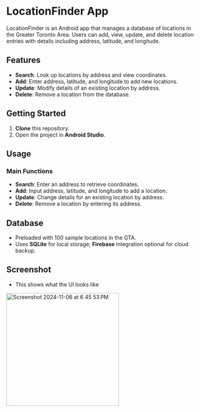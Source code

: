 # LocationFinder App

LocationFinder is an Android app that manages a database of locations in the Greater Toronto Area. Users can add, view, update, and delete location entries with details including address, latitude, and longitude.

## Features
- **Search**: Look up locations by address and view coordinates.
- **Add**: Enter address, latitude, and longitude to add new locations.
- **Update**: Modify details of an existing location by address.
- **Delete**: Remove a location from the database.

## Getting Started

1. **Clone** this repository.
2. Open the project in **Android Studio**.

## Usage

### Main Functions
- **Search**: Enter an address to retrieve coordinates.
- **Add**: Input address, latitude, and longitude to add a location.
- **Update**: Change details for an existing location by address.
- **Delete**: Remove a location by entering its address.

## Database
- Preloaded with 100 sample locations in the GTA.
- Uses **SQLite** for local storage; **Firebase** integration optional for cloud backup.

## Screenshot 
- This shows what the UI looks like 
<img width="296" alt="Screenshot 2024-11-06 at 6 45 53 PM" src="https://github.com/user-attachments/assets/3d9002be-1fb9-4c5a-91d2-80f24d83804f">




